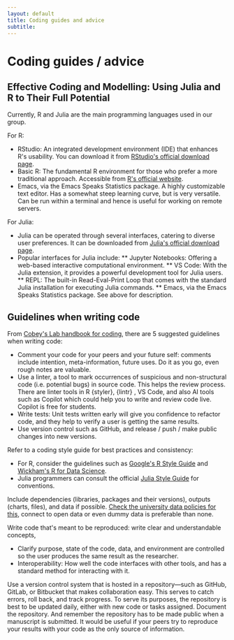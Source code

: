 ```yaml
---
layout: default
title: Coding guides and advice
subtitle: 
---
```


# Coding guides / advice

## Effective Coding and Modelling: Using Julia and R to Their Full Potential

Currently, R and Julia are the main programming languages used in our group.

For R:

* RStudio: An integrated development environment (IDE) that enhances R's usability. You can download it from [RStudio's official download page](https://posit.co/download/rstudio-desktop/).
* Basic R: The fundamental R environment for those who prefer a more traditional approach. Accessible from [R's official website](https://www.r-project.org/).
* Emacs, via the Emacs Speaks Statistics package. A highly customizable text editor. Has a somewhat steep learning curve, but is very versatile. Can be run within a terminal and hence is useful for working on remote servers.

For Julia:

* Julia can be operated through several interfaces, catering to diverse user preferences. It can be downloaded from [Julia's official download page](https://julialang.org/downloads/).
* Popular interfaces for Julia include:
** Jupyter Notebooks: Offering a web-based interactive computational environment.
** VS Code: With the Julia extension, it provides a powerful development tool for Julia users.
** REPL: The built-in Read-Eval-Print Loop that comes with the standard Julia installation for executing Julia commands.
** Emacs, via the Emacs Speaks Statistics package. See above for description.

## Guidelines when writing code

From [Cobey's Lab handbook for coding](https://github.com/cobeylab/lab_handbook/blob/master/05-coding.Rmd), there are 5 suggested guidelines when writing code:

* Comment your code for your peers and your future self: comments include intention, meta-information, future uses. Do it as you go, even rough notes are valuable.
* Use a linter, a tool to mark occurrences of suspicious and non-structural code (i.e. potential bugs) in source code. This helps the review process. There are linter tools in R {styler}, {lintr} , VS Code, and also AI tools such as Copilot which could help you to write and review code live. Copilot is free for students.
* Write tests: Unit tests written early will give you confidence to refactor code, and they help to verify a user is getting the same results.
* Use version control such as GitHub, and release / push / make public changes into new versions.

Refer to a coding style guide for best practices and consistency: 

* For R, consider the guidelines such as [Google's R Style Guide](https://google.github.io/styleguide/Rguide.html) and [Wickham's R for Data Science](https://r4ds.hadley.nz/).
* Julia programmers can consult the official [Julia Style Guide](https://docs.julialang.org/en/v1/manual/style-guide/) for conventions.

Include dependencies (libraries, packages and their versions), outputs (charts, files), and data if possible. [Check the university data policies for this](https://compliance.admin.ox.ac.uk/data-protection-policy), connect to open data or even dummy data is preferable than none. 

Write code that's meant to be reproduced: write clear and understandable concepts, 

* Clarify purpose, state of the code, data, and environment are controlled so the user produces the same result as the researcher.
* Interoperability: How well the code interfaces with other tools, and has a standard method for interacting with it.

Use a version control system that is hosted in a repository—such as GitHub, GitLab, or Bitbucket that makes collaboration easy. This serves to catch errors, roll back, and track progress. To serve its purposes, the repository is best to be updated daily, either with new code or tasks assigned. Document the repository. And remember the repository has to be made public when a manuscript is submitted. It would be useful if your peers try to reproduce your results with your code as the only source of information.
